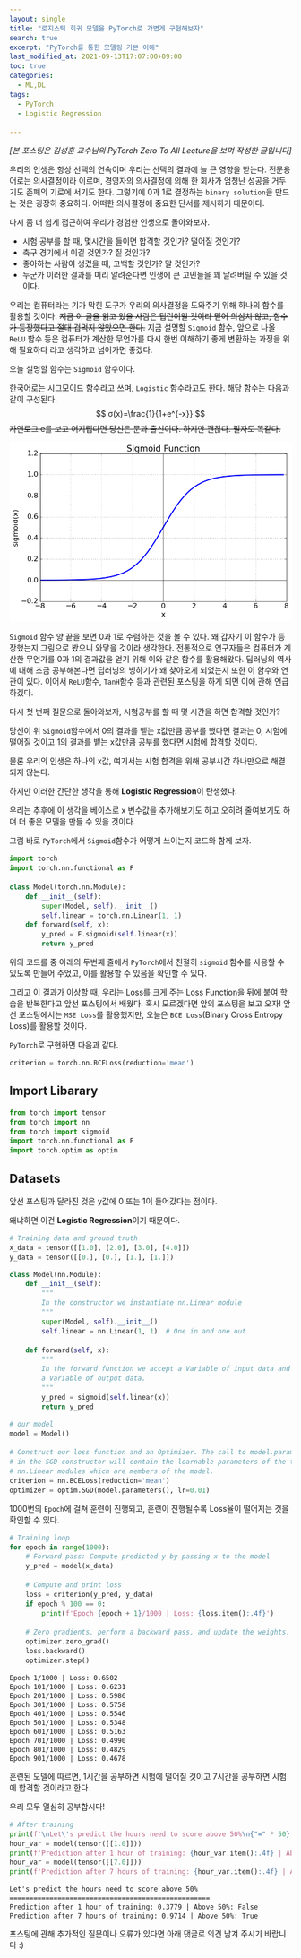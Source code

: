 ```yaml
---
layout: single
title: "로지스틱 회귀 모델을 PyTorch로 가볍게 구현해보자"
search: true
excerpt: "PyTorch를 통한 모델링 기본 이해"
last_modified_at: 2021-09-13T17:07:00+09:00
toc: true
categories:
  - ML,DL
tags:
  - PyTorch
  - Logistic Regression

---
```


*[본 포스팅은 김성훈 교수님의 PyTorch Zero To All Lecture을 보며 작성한 글입니다]*

우리의 인생은 항상 선택의 연속이며 우리는 선택의 결과에 늘 큰 영향을 받는다.
전문용어로는 의사결정이라 이르며, 경영자의 의사결정에 의해 한 회사가 엄청난 성공을 거두기도 존폐의 기로에 서기도 한다.
그렇기에 0과 1로 결정하는 `binary solution`을 만드는 것은 굉장히 중요하다.
어떠한 의사결정에 중요한 단서를 제시하기 때문이다.

다시 좀 더 쉽게 접근하여 우리가 경험한 인생으로 돌아와보자.

* 시험 공부를 할 때, 몇시간을 들이면 합격할 것인가? 떨어질 것인가?
* 축구 경기에서 이길 것인가? 질 것인가?
* 좋아하는 사람이 생겼을 때, 고백할 것인가? 말 것인가?
* 누군가 이러한 결과를 미리 알려준다면 인생에 큰 고민들을 꽤 날려버릴 수 있을 것이다.

우리는 컴퓨터라는 기가 막힌 도구가 우리의 의사결정을 도와주기 위해 하나의 함수를 활용할 것이다.
~~지금 이 글을 읽고 있을 사람은 딥린이일 것이라 믿어 의심치 않고, 함수가 등장했다고 절대 겁먹지 않았으면 한다.~~
지금 설명할 `Sigmoid` 함수, 앞으로 나올 `ReLU` 함수 등은 컴퓨터가 계산한 무언가를 다시 한번 이해하기 좋게 변환하는 과정을 위해 필요하다 라고 생각하고 넘어가면 좋겠다.

오늘 설명할 함수는 `Sigmoid` 함수이다.

한국어로는 시그모이드 함수라고 쓰며, `Logistic` 함수라고도 한다. 해당 함수는 다음과 같이 구성된다.
$$
σ(x)=\frac{1}{1+e^{-x}}
$$
~~자연로그 e를 보고 어지럽다면 당신은 문과 출신이다. 하지만 괜찮다. 필자도 똑같다.~~

<img src="\assets\images\typora-user-images/sigmoid.png" alt="sig" style="zoom:67%;" />

`Sigmoid` 함수 양 끝을 보면 0과 1로 수렴하는 것을 볼 수 있다. 왜 갑자기 이 함수가 등장했는지 그림으로 봤으니 와닿을 것이라 생각한다.
전통적으로 연구자들은 컴퓨터가 계산한 무언가를 0과 1의 결과값을 얻기 위해 이와 같은 함수를 활용해왔다.
딥러닝의 역사에 대해 조금 공부해본다면 딥러닝의 빙하기가 왜 찾아오게 되었는지 또한 이 함수와 연관이 있다. 이어서 `ReLU`함수, `TanH`함수 등과 관련된 포스팅을 하게 되면 이에 관해 언급하겠다.

다시 첫 번째 질문으로 돌아와보자, 시험공부를 할 때 몇 시간을 하면 합격할 것인가?

당신이 위 `Sigmoid`함수에서 0의 결과를 뱉는 x값만큼 공부를 했다면 결과는 0, 시험에 떨어질 것이고 1의 결과를 뱉는 x값만큼 공부를 했다면 시험에 합격할 것이다.

물론 우리의 인생은 하나의 x값, 여기서는 시험 합격을 위해 공부시간 하나만으로 해결되지 않는다.

하지만 이러한 간단한 생각을 통해 **Logistic Regression**이 탄생했다.

우리는 추후에 이 생각을 베이스로 x 변수값을 추가해보기도 하고 오히려 줄여보기도 하며 더 좋은 모델을 만들 수 있을 것이다.

그럼 바로 `PyTorch`에서 `Sigmoid`함수가 어떻게 쓰이는지 코드와 함께 보자.


```python
import torch
import torch.nn.functional as F

class Model(torch.nn.Module):
    def __init__(self):
        super(Model, self).__init__()
        self.linear = torch.nn.Linear(1, 1)
    def forward(self, x):
        y_pred = F.sigmoid(self.linear(x))
        return y_pred
```

위의 코드를 중 아래의 두번째 줄에서 `PyTorch`에서 친절히 `sigmoid` 함수를 사용할 수 있도록 만들어 주었고, 이를 활용할 수 있음을 확인할 수 있다.

그리고 이 결과가 이상할 때, 우리는 Loss를 크게 주는 Loss Function을 뒤에 붙여 학습을 반복한다고 앞선 포스팅에서 배웠다. 혹시 모르겠다면 앞의 포스팅을 보고 오자!
앞선 포스팅에서는 `MSE Loss`를 활용했지만, 오늘은 `BCE Loss`(Binary Cross Entropy Loss)를 활용할 것이다.

`PyTorch`로 구현하면 다음과 같다.


```python
criterion = torch.nn.BCELoss(reduction='mean')
```

## Import Libarary


```python
from torch import tensor
from torch import nn
from torch import sigmoid
import torch.nn.functional as F
import torch.optim as optim
```

## Datasets

앞선 포스팅과 달라진 것은 y값에 0 또는 1이 들어갔다는 점이다.

왜냐하면 이건 **Logistic Regression**이기 때문이다.


```python
# Training data and ground truth
x_data = tensor([[1.0], [2.0], [3.0], [4.0]])
y_data = tensor([[0.], [0.], [1.], [1.]])
```


```python
class Model(nn.Module):
    def __init__(self):
        """
        In the constructor we instantiate nn.Linear module
        """
        super(Model, self).__init__()
        self.linear = nn.Linear(1, 1)  # One in and one out

    def forward(self, x):
        """
        In the forward function we accept a Variable of input data and we must return
        a Variable of output data.
        """
        y_pred = sigmoid(self.linear(x))
        return y_pred
```


```python
# our model
model = Model()

# Construct our loss function and an Optimizer. The call to model.parameters()
# in the SGD constructor will contain the learnable parameters of the two
# nn.Linear modules which are members of the model.
criterion = nn.BCELoss(reduction='mean')
optimizer = optim.SGD(model.parameters(), lr=0.01)
```

1000번의 `Epoch`에 걸쳐 훈련이 진행되고, 훈련이 진행될수록 Loss율이 떨어지는 것을 확인할 수 있다.


```python
# Training loop
for epoch in range(1000):
    # Forward pass: Compute predicted y by passing x to the model
    y_pred = model(x_data)

    # Compute and print loss
    loss = criterion(y_pred, y_data)
    if epoch % 100 == 0:
        print(f'Epoch {epoch + 1}/1000 | Loss: {loss.item():.4f}')

    # Zero gradients, perform a backward pass, and update the weights.
    optimizer.zero_grad()
    loss.backward()
    optimizer.step()
```

    Epoch 1/1000 | Loss: 0.6502
    Epoch 101/1000 | Loss: 0.6231
    Epoch 201/1000 | Loss: 0.5986
    Epoch 301/1000 | Loss: 0.5758
    Epoch 401/1000 | Loss: 0.5546
    Epoch 501/1000 | Loss: 0.5348
    Epoch 601/1000 | Loss: 0.5163
    Epoch 701/1000 | Loss: 0.4990
    Epoch 801/1000 | Loss: 0.4829
    Epoch 901/1000 | Loss: 0.4678


훈련된 모델에 따르면, 1시간을 공부하면 시험에 떨어질 것이고 7시간을 공부하면 시험에 합격할 것이라고 한다.

우리 모두 열심히 공부합시다!


```python
# After training
print(f'\nLet\'s predict the hours need to score above 50%\n{"=" * 50}')
hour_var = model(tensor([[1.0]]))
print(f'Prediction after 1 hour of training: {hour_var.item():.4f} | Above 50%: {hour_var.item() > 0.5}')
hour_var = model(tensor([[7.0]]))
print(f'Prediction after 7 hours of training: {hour_var.item():.4f} | Above 50%: { hour_var.item() > 0.5}')
```


    Let's predict the hours need to score above 50%
    ==================================================
    Prediction after 1 hour of training: 0.3779 | Above 50%: False
    Prediction after 7 hours of training: 0.9714 | Above 50%: True



포스팅에 관해 추가적인 질문이나 오류가 있다면 아래 댓글로 의견 남겨 주시기 바랍니다 :)
